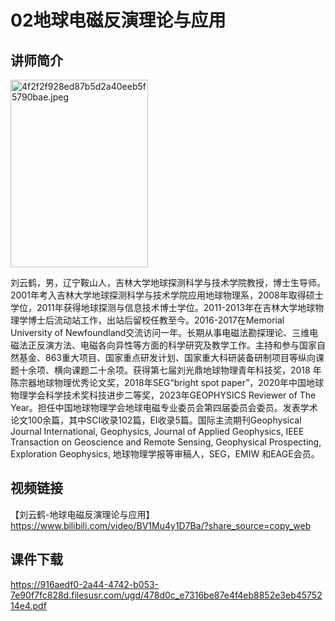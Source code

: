 # 02地球电磁反演理论与应用

## 讲师简介
 
<html>
<head> 
<meta charset="utf-8"> 
</head>
<body>
  

<p><img src="https://s1.imagehub.cc/images/2023/08/25/4f2f2f928ed87b5d2a40eeb5f5790bae.jpeg" alt="4f2f2f928ed87b5d2a40eeb5f5790bae.jpeg" border="0"  width="220" height="300" />      </p>                  

</body>
</html>
 

刘云鹤，男，辽宁鞍山人，吉林大学地球探测科学与技术学院教授，博士生导师。2001年考入吉林大学地球探测科学与技术学院应用地球物理系，2008年取得硕士学位，2011年获得地球探测与信息技术博士学位。2011-2013年在吉林大学地球物理学博士后流动站工作，出站后留校任教至今。2016-2017在Memorial University of Newfoundland交流访问一年。长期从事电磁法勘探理论、三维电磁法正反演方法、电磁各向异性等方面的科学研究及教学工作。主持和参与国家自然基金、863重大项目、国家重点研发计划、国家重大科研装备研制项目等纵向课题十余项、横向课题二十余项。获得第七届刘光鼎地球物理青年科技奖，2018 年陈宗器地球物理优秀论文奖，2018年SEG“bright spot paper”，2020年中国地球物理学会科学技术奖科技进步二等奖，2023年GEOPHYSICS Reviewer of The Year。担任中国地球物理学会地球电磁专业委员会第四届委员会委员。发表学术论文100余篇，其中SCI收录102篇，EI收录5篇。国际主流期刊Geophysical Journal International, Geophysics, Journal of Applied Geophysics, IEEE Transaction on Geoscience and Remote Sensing, Geophysical Prospecting, Exploration Geophysics, 地球物理学报等审稿人，SEG，EMIW 和EAGE会员。





## 视频链接

【刘云鹤-地球电磁反演理论与应用】 https://www.bilibili.com/video/BV1Mu4y1D7Ba/?share_source=copy_web

## 课件下载

https://916aedf0-2a44-4742-b053-7e90f7fc828d.filesusr.com/ugd/478d0c_e7316be87e4f4eb8852e3eb4575214e4.pdf

